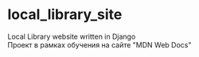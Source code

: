 # local_library_site
Local Library website written in Django  
Проект в рамках обучения на сайте "MDN Web Docs"

